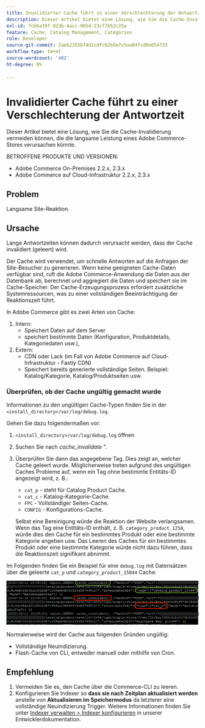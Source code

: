 ```yaml
---
title: Invalidierter Cache führt zu einer Verschlechterung der Antwortzeit
description: Dieser Artikel bietet eine Lösung, wie Sie die Cache-Invalidierung vermeiden können, die die langsame Leistung eines Adobe Commerce-Stores verursachen könnte.
exl-id: 7cb6a39f-923b-4acc-965d-23cf7b52c25a
feature: Cache, Catalog Management, Categories
role: Developer
source-git-commit: 2aeb2355b74d1cdfc62b5e7c5aa04fcd0a654733
workflow-type: tm+mt
source-wordcount: '402'
ht-degree: 0%

---
```


# Invalidierter Cache führt zu einer Verschlechterung der Antwortzeit

Dieser Artikel bietet eine Lösung, wie Sie die Cache-Invalidierung vermeiden können, die die langsame Leistung eines Adobe Commerce-Stores verursachen könnte.

BETROFFENE PRODUKTE UND VERSIONEN:

* Adobe Commerce On-Premises 2.2.x, 2.3.x
* Adobe Commerce auf Cloud-Infrastruktur 2.2.x, 2.3.x

## Problem

Langsame Site-Reaktion.

## Ursache

Lange Antwortzeiten können dadurch verursacht werden, dass der Cache invalidiert (geleert) wird.

Der Cache wird verwendet, um schnelle Antworten auf die Anfragen der Site-Besucher zu generieren. Wenn keine geeigneten Cache-Daten verfügbar sind, ruft die Adobe Commerce-Anwendung die Daten aus der Datenbank ab, berechnet und aggregiert die Daten und speichert sie im Cache-Speicher. Der Cache-Erzeugungsprozess erfordert zusätzliche Systemressourcen, was zu einer vollständigen Beeinträchtigung der Reaktionszeit führt.

In Adobe Commerce gibt es zwei Arten von Cache:

1. Intern:
   * Speichert Daten auf dem Server
   * speichert bestimmte Daten (Konfiguration, Produktdetails, Kategoriedaten usw.),
1. Extern:
   * CDN oder Lack (im Fall von Adobe Commerce auf Cloud-Infrastruktur - Fastly CDN)
   * Speichert bereits generierte vollständige Seiten. Beispiel: Katalog/Kategorie, Katalog/Produktseiten usw.

### Überprüfen, ob der Cache ungültig gemacht wurde

Informationen zu den ungültigen Cache-Typen finden Sie in der `<install_directory>/var/log/debug.log`.

Gehen Sie dazu folgendermaßen vor:

1. `<install_directory>/var/log/debug.log` öffnen
1. Suchen Sie nach *cache\_invalidate* &quot;.
1. Überprüfen Sie dann das angegebene Tag. Dies zeigt an, welcher Cache geleert wurde. Möglicherweise treten aufgrund des ungültigen Caches Probleme auf, wenn ein Tag ohne bestimmte Entitäts-ID angezeigt wird, z. B.:
   * `cat_p` - steht für Catalog Product Cache.
   * `cat_c` - Katalog-Kategorie-Cache.
   * `FPC` - Vollständiger Seiten-Cache.
   * `CONFIG` - Konfigurations-Cache.

   Selbst eine Bereinigung würde die Reaktion der Website verlangsamen. Wenn das Tag eine Entitäts-ID enthält, z. B. `category_product_1258`, würde dies den Cache für ein bestimmtes Produkt oder eine bestimmte Kategorie angeben usw. Das Leeren des Caches für ein bestimmtes Produkt oder eine bestimmte Kategorie würde nicht dazu führen, dass die Reaktionszeit signifikant abnimmt.

Im Folgenden finden Sie ein Beispiel für eine `debug.log` mit Datensätzen über die geleerte `cat_p` und `category_product_15044` Cache:

![Beispiel für den debug.log-Inhalt](assets/debug_log_sample.png)

Normalerweise wird der Cache aus folgenden Gründen ungültig:

* Vollständige Neuindizierung.
* Flash-Cache von CLI, entweder manuell oder mithilfe von Cron.

## Empfehlung

1. Vermeiden Sie es, den Cache über die Commerce-CLI zu leeren.
1. Konfigurieren Sie Indexer so **dass sie nach Zeitplan aktualisiert werden** anstelle von **Aktualisieren im Speichermodus** da letzterer eine vollständige Neuindizierung Trigger. Weitere Informationen finden Sie unter [Indexer verwalten > Indexer konfigurieren](https://experienceleague.adobe.com/de/docs/commerce-operations/configuration-guide/cli/manage-indexers#configure-indexers) in unserer Entwicklerdokumentation.
